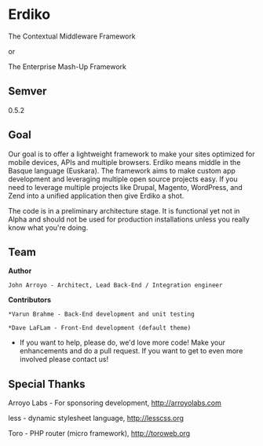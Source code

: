 Erdiko
=======

The Contextual Middleware Framework

or 

The Enterprise Mash-Up Framework

Semver
------

0.5.2

Goal
----

Our goal is to offer a lightweight framework to make your sites optimized for mobile devices, APIs and multiple browsers.  Erdiko means middle in the Basque language (Euskara).  The framework aims to make custom app development and leveraging multiple open source projects easy.  If you need to leverage multiple projects like Drupal, Magento, WordPress, and Zend into a unified application then give Erdiko a shot.

The code is in a preliminary architecture stage.  It is functional yet not in Alpha and should not be used for production installations unless you really know what you're doing.

Team
----

**Author**

	John Arroyo - Architect, Lead Back-End / Integration engineer

**Contributors**

	*Varun Brahme - Back-End development and unit testing

	*Dave LaFLam - Front-End development (default theme)

* If you want to help, please do, we'd love more code!  Make your enhancements and do a pull request.  If you want to get to even more involved please contact us!

Special Thanks
--------------

Arroyo Labs - For sponsoring development, http://arroyolabs.com

less - dynamic stylesheet language, http://lesscss.org

Toro - PHP router (micro framework), http://toroweb.org
